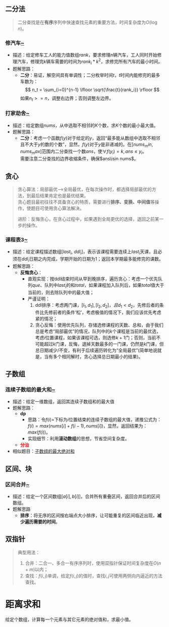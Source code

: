 ## 二分法

> 二分查找是在**有序**序列中快速查找元素的重要方法，时间复杂度为$O(\log n)$。

### 修汽车[~](https://leetcode.cn/problems/minimum-time-to-repair-cars/)
- 描述：给定修车工人的能力值数组$rank$，要求修理$n$辆汽车，工人同时开始修理汽车，修理完$k$辆车需要的时间为$rank_i*k^2$，求修完所有汽车的最小时间。
- 题解思路：
  - **二分**：易证，解空间具有单调性；二分枚举时间$t$，$t$时间内能修完的最多车数为：
    $$ n_t = \sum_{i=0}^{n-1} \lfloor \sqrt{\frac{t}{rank_i}} \rfloor $$
    如果$n_t >= n$，调整右边界；否则调整左边界。

### 打家劫舍[~](https://leetcode.cn/problems/house-robber-iv/description/)
- 描述：给定数组$nums$，从中选取不相邻的$K$个数，求$K$个数的最小最大值。
- 题解思路：
  - **二分**：考虑一个函数$f(y)$对于给定的$y$，返回“最多能从数组中选取不相邻且不大于$y$的数的个数”，显然，$f(y)$对于$y$是非递减的。在$[nums_min, nums_max]$范围内二分查找一个数$ans$，使$\forall f(y_i) = k, ans\le y_i$。  
  需要注意二分查找的边界收缩条件，确保$ans\isin nums$。

## 贪心
> 贪心算法：局部最优-->全局最优，在每次操作时，都选择局部最优的方法，到最后结果肯定也是最优结果。  
> 贪心题目最初往往不具备贪心的特质，需要进行**排序、变换、中间值**等操作，使题目可使用贪心算法解决。  
> 
> 进阶：反悔贪心，在贪心过程中，如果遇到全局更优的选择，退回之前某一步的操作。

### 课程表3[~](https://leetcode.cn/problems/course-schedule-iii/description/)
- 描述：给定课程描述数组$[last_i,\ ddl_i]$，表示该课程需要连续上$last_i$天课，且必须在$ddl_i$日期之内完成，学期开始的日期为1；返回本学期最多能修完的课数。
- 题解思路：
  - **反悔贪心**：
    - 直观实现：按ddl结束时间从早到晚排序，遍历贪心：考虑一个优先队列$que$、队列中$last_i$的和$total$，如果课程加入队列后，如果$total$值大于当前的，则去除队列中的最大值；
    - 严谨证明：  
      1. ddl排序：考虑两门课，$[l_1,d_1],[l_2,d_2]，且d_1 < d_2$，先修后者的条件比先修前者的条件‘松’，考虑极值的情况下，我们应该优先考虑紧的情况；
      2. 贪心反悔：使用优先队列，存储选修课程的天数、总和，由于我们总是考虑“局部最优”的情况，队列中的$k$个课程是当前的最优选，考虑$i$位置课程，如果该课程可选，则选修$k+1$门；否则，当前不可能超过$k$门课，反悔，退掉天数最多的一门课，仍然是$k$门课，但总日期减少/不变，有利于后续遍历转化为“全局最优”(简单地说就是，当有多个相同解时，贪心选择总日期最小的结果)。

## 子数组

### 连续子数组的最大和[~](https://leetcode.cn/problems/maximum-subarray/description/)
- 描述：给定一维数组，返回其连续子数组和的最大值
- 题解思路：
   - **dp**
     - 思路：令$f(i)=$下标为$i$位置结束的连续子数组的最大值，递推公式为：$f(i) = max\left(nums[i]+f(i-1), nums[i]\right)$，显然，返回结果为：$max(f(i))$。
     - 实现细节：利用**滚动数组**的思想，节省空间复杂度。
   - <font color = red>**分治**</font>
- 相似题目：[子数组的最大绝对和](https://leetcode.cn/problems/maximum-absolute-sum-of-any-subarray/description/)


## 区间、块

### 区间合并[~](https://leetcode.cn/problems/merge-intervals/?lang=pythondata)
- 描述：给定一个区间数组$\left[a[i],b[i]\right]$，合并所有重叠区间，返回合并后的区间数组。
- 题解思路
  - **排序**：将无序的区间按右端点大小排序，让可能重复的区间临近出现，**减少遍历需要的时间**。

## 双指针

> 典型用法：
>   1. 合并：二合一、多合一有序序列时，使用双指针保证时间复杂度在$O(n+m)$以内；
>   2. 查找：$f(i,j)$单调，给定$f(i,j)$的值时，查找$i,j$可使用两侧向内逼近的方法查找。

# 距离求和

给定个数组，计算每一个元素与其它元素的绝对值和，求最小值。

<!--题目记录模板

### 题目名[~](链接)
- 描述：
- 题解思路：
  - 思路1

-->